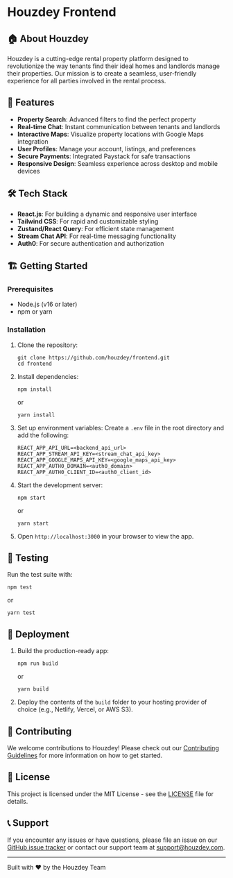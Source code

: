# Houzdey Frontend

## 🏠 About Houzdey

Houzdey is a cutting-edge rental property platform designed to revolutionize the way tenants find their ideal homes and landlords manage their properties. Our mission is to create a seamless, user-friendly experience for all parties involved in the rental process.

## 🚀 Features

- **Property Search**: Advanced filters to find the perfect property
- **Real-time Chat**: Instant communication between tenants and landlords
- **Interactive Maps**: Visualize property locations with Google Maps integration
- **User Profiles**: Manage your account, listings, and preferences
- **Secure Payments**: Integrated Paystack for safe transactions
- **Responsive Design**: Seamless experience across desktop and mobile devices

## 🛠 Tech Stack

- **React.js**: For building a dynamic and responsive user interface
- **Tailwind CSS**: For rapid and customizable styling
- **Zustand/React Query**: For efficient state management
- **Stream Chat API**: For real-time messaging functionality
- **Auth0**: For secure authentication and authorization

## 🏗 Getting Started

### Prerequisites

- Node.js (v16 or later)
- npm or yarn

### Installation

1. Clone the repository:
   ```
   git clone https://github.com/houzdey/frontend.git
   cd frontend
   ```

2. Install dependencies:
   ```
   npm install
   ```
   or
   ```
   yarn install
   ```

3. Set up environment variables:
   Create a `.env` file in the root directory and add the following:
   ```
   REACT_APP_API_URL=<backend_api_url>
   REACT_APP_STREAM_API_KEY=<stream_chat_api_key>
   REACT_APP_GOOGLE_MAPS_API_KEY=<google_maps_api_key>
   REACT_APP_AUTH0_DOMAIN=<auth0_domain>
   REACT_APP_AUTH0_CLIENT_ID=<auth0_client_id>
   ```

4. Start the development server:
   ```
   npm start
   ```
   or
   ```
   yarn start
   ```

5. Open `http://localhost:3000` in your browser to view the app.

## 🧪 Testing

Run the test suite with:

```
npm test
```
or
```
yarn test
```

## 🚢 Deployment

1. Build the production-ready app:
   ```
   npm run build
   ```
   or
   ```
   yarn build
   ```

2. Deploy the contents of the `build` folder to your hosting provider of choice (e.g., Netlify, Vercel, or AWS S3).

## 🤝 Contributing

We welcome contributions to Houzdey! Please check out our [Contributing Guidelines](CONTRIBUTING.md) for more information on how to get started.

## 📄 License

This project is licensed under the MIT License - see the [LICENSE](LICENSE) file for details.

## 📞 Support

If you encounter any issues or have questions, please file an issue on our [GitHub issue tracker](https://github.com/houzdey/frontend/issues) or contact our support team at support@houzdey.com.

---

Built with ❤️ by the Houzdey Team